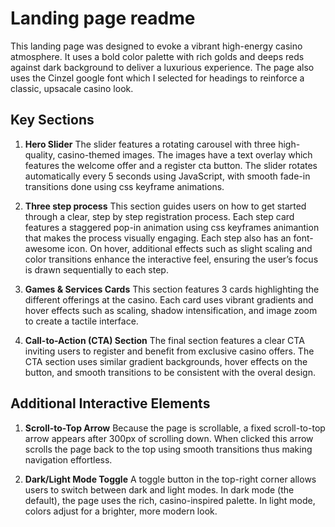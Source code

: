 # Landing page readme

This landing page was designed to evoke a vibrant high-energy casino atmosphere. It uses a bold color palette with rich golds and deeps reds against dark background to deliver a luxurious experience. The page also uses the Cinzel google font which I selected for headings to reinforce a classic, upsacale casino look.

## Key Sections

1.  **Hero Slider**
    The slider features a rotating carousel with three high-quality, casino-themed images. The images have a text overlay which features the welcome offer and a register cta button. The slider rotates automatically every 5 seconds using JavaScript, with smooth fade-in transitions done using css keyframe animations.

2.  **Three step process**
    This section guides users on how to get started through a clear, step by step registration process.
    Each step card features a staggered pop-in animation using css keyframes animantion that makes the process visually engaging. Each step also has an font-awesome icon. On hover, additional effects such as slight scaling and color transitions enhance the interactive feel, ensuring the user’s focus is drawn sequentially to each step.

3.  **Games & Services Cards**
    This section features 3 cards highlighting the different offerings at the casino. Each card uses vibrant gradients and hover effects such as scaling, shadow intensification, and image zoom to create a tactile interface.

4.  **Call-to-Action (CTA) Section**
    The final section features a clear CTA inviting users to register and benefit from exclusive casino offers. The CTA section uses similar gradient backgrounds, hover effects on the button, and smooth transitions to be consistent with the overal design.

## Additional Interactive Elements

1. **Scroll-to-Top Arrow**
   Because the page is scrollable, a fixed scroll-to-top arrow appears after 300px of scrolling down. When clicked this arrow scrolls the page back to the top using smooth transitions thus making navigation effortless.

2. **Dark/Light Mode Toggle**
   A toggle button in the top-right corner allows users to switch between dark and light modes. In dark mode (the default), the page uses the rich, casino-inspired palette. In light mode, colors adjust for a brighter, more modern look.
